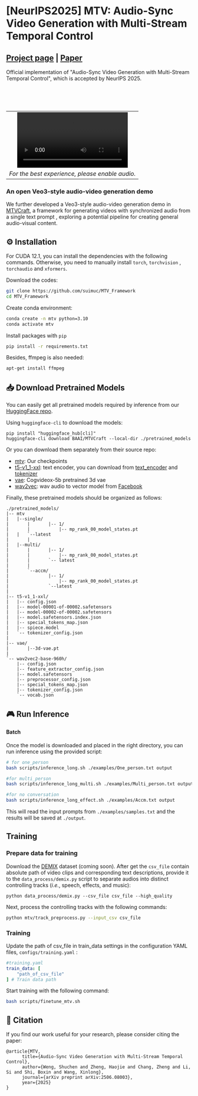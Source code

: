 # [NeurIPS2025] MTV: Audio-Sync Video Generation with Multi-Stream Temporal Control
## [Project page](https://hjzheng.net/projects/MTV/) | [Paper](https://arxiv.org/abs/2506.08003)
Official implementation of "Audio-Sync Video Generation with Multi-Stream Temporal Control", which is accepted by NeurIPS 2025.
<table align='center' border="0" style="width: 100%; text-align: center; margin-top: 80px;">
  <tr>
    <td>
      <video align='center' src="https://hjzheng.net/projects/MTV/mtv_demo_video.mp4" autoplay loop></video>
    </td>
  </tr>
    <tr align="center">
    <td>
      <em>For the best experience, please enable audio.</em>
    </td>
  </tr>
</table>

### An open Veo3-style audio-video generation demo
We further developed a Veo3-style audio-video generation demo in [MTVCraft](https://github.com/baaivision/MTVCraft), a framework for generating videos with synchronized audio from a single text prompt , exploring a potential pipeline for creating general audio-visual content.

## ⚙️ Installation

For CUDA 12.1, you can install the dependencies with the following commands. Otherwise, you need to manually install `torch`, `torchvision` , `torchaudio` and `xformers`.

Download the codes:

```bash
git clone https://github.com/suimuc/MTV_Framework
cd MTV_Framework
```

Create conda environment:

```bash
conda create -n mtv python=3.10
conda activate mtv
```

Install packages with `pip`

```bash
pip install -r requirements.txt
```

Besides, ffmpeg is also needed:

```bash
apt-get install ffmpeg
```

## 📥 Download Pretrained Models

You can easily get all pretrained models required by inference from our [HuggingFace repo]().

Using `huggingface-cli` to download the models:

```shell
pip install "huggingface_hub[cli]"
huggingface-cli download BAAI/MTVCraft --local-dir ./pretrained_models
```

Or you can download them separately from their source repo:

- [mtv](https://huggingface.co/BAAI/MTVCraft/tree/main/mtv): Our checkpoints
- [t5-v1_1-xxl](https://huggingface.co/google/t5-v1_1-xxl): text encoder, you can download from [text_encoder](https://huggingface.co/THUDM/CogVideoX-2b/tree/main/text_encoder) and [tokenizer](https://huggingface.co/THUDM/CogVideoX-2b/tree/main/tokenizer)
- [vae](https://huggingface.co/THUDM/CogVideoX1.5-5B-SAT/tree/main/vae): Cogvideox-5b pretrained 3d vae
- [wav2vec](https://huggingface.co/facebook/wav2vec2-base-960h): wav audio to vector model from [Facebook](https://huggingface.co/facebook/wav2vec2-base-960h)

Finally, these pretrained models should be organized as follows:

```text
./pretrained_models/
|-- mtv
|   |--single/
|		|		|-- 1/
|		|			|-- mp_rank_00_model_states.pt
|   |   `--latest
|		|
|   |--multi/
|		|		|-- 1/
|		|			|-- mp_rank_00_model_states.pt
|		|		`-- latest
|		|
|		`--accm/
|				|-- 1/
|					|-- mp_rank_00_model_states.pt
|				`--latest
|
|-- t5-v1_1-xxl/
|   |-- config.json
|   |-- model-00001-of-00002.safetensors
|   |-- model-00002-of-00002.safetensors
|   |-- model.safetensors.index.json
|   |-- special_tokens_map.json
|   |-- spiece.model
|   `-- tokenizer_config.json
|
|-- vae/
|		|--3d-vae.pt
|
`-- wav2vec2-base-960h/
    |-- config.json
    |-- feature_extractor_config.json
    |-- model.safetensors
    |-- preprocessor_config.json
    |-- special_tokens_map.json
    |-- tokenizer_config.json
    `-- vocab.json
```

## 🎮 Run Inference

#### Batch

Once the model is downloaded and placed in the right directory, you can run inference using the provided script:

```bash
# for one_person
bash scripts/inference_long.sh ./examples/One_person.txt output

#for multi_person
bash scripts/inference_long_multi.sh ./examples/Multi_person.txt output

#for no conversation
bash scripts/inference_long_effect.sh ./examples/Accm.txt output
```
This will read the input prompts from `./examples/samples.txt` and the results will be saved at `./output`.

## Training

### Prepare data for training

Download the [DEMIX]() dataset (coming soon). After get the `csv_file` contain absolute path of video clips and corresponding text descriptions, provide it to the `data_process/demix.py` script to separate audios into distinct controlling tracks (*i.e.*, speech, effects, and music): 

```shell
python data_process/demix.py --csv_file csv_file --high_quality
```

Next, process the controlling tracks with the following commands:
```bash
python mtv/track_preprocess.py --input_csv csv_file
```

### Training

Update the path of csv_file in train_data settings in the configuration YAML files, `configs/training.yaml` :

```yaml
#training.yaml
train_data: [
    "path_of_csv_file"
] # Train data path
```

Start training with the following command:
```bash
bash scripts/finetune_mtv.sh
```

## 📝 Citation

If you find our work useful for your research, please consider citing the paper:

```
@article{MTV,
      title={Audio-Sync Video Generation with Multi-Stream Temporal Control},
      author={Weng, Shuchen and Zheng, Haojie and Chang, Zheng and Li, Si and Shi, Boxin and Wang, Xinlong},
      journal={arXiv preprint arXiv:2506.08003},
      year={2025}
}
```
